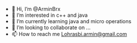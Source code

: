 - 👋 Hi, I’m @ArminBrx
- 👀 I’m interested in c++ and java
- 🌱 I’m currently learning java and micro operations
- 💞️ I’m looking to collaborate on ...
- 📫 How to reach me Lohrasbi.armin@gmail.com

<!---
ArminBrx/ArminBrx is a ✨ special ✨ repository because its `README.md` (this file) appears on your GitHub profile.
You can click the Preview link to take a look at your changes.
--->

